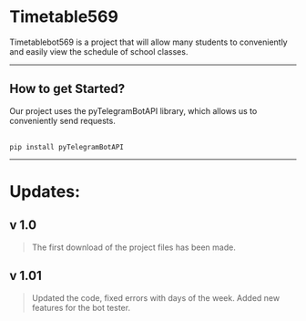 # Timetable569

Timetablebot569 is a project that will allow many students to conveniently and easily view the schedule of school
classes.

***

## How to get Started?

Our project uses the pyTelegramBotAPI library, which allows us to conveniently send requests.
<br><br>
<pre><code>pip install pyTelegramBotAPI</code></pre>
***

# Updates:

## v 1.0

> The first download of the project files has been made.
 
## v 1.01

> Updated the code, fixed errors with days of the week. Added new features for the bot tester.
